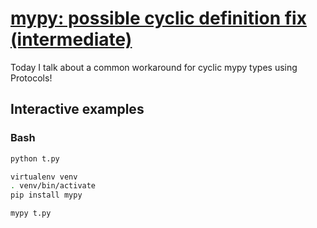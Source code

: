 # [mypy: possible cyclic definition fix (intermediate)](https://youtu.be/O_CYtaDlOO4)

Today I talk about a common workaround for cyclic mypy types using Protocols!

## Interactive examples

### Bash

```bash
python t.py

virtualenv venv
. venv/bin/activate
pip install mypy

mypy t.py
```
